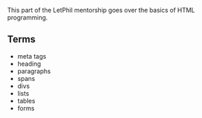 This part of the LetPhil mentorship goes over the basics of HTML programming.

## Terms

- meta tags
- heading
- paragraphs
- spans
- divs
- lists
- tables
- forms